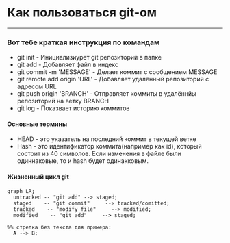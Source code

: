 # Как пользоваться git-ом
---
### Вот тебе краткая инструкция по командам
* git init - Инициализиурет git репозиторий в папке
* git add <file> - Добавляет файл в индекс
* git commit -m 'MESSAGE' - Делает коммит с сообщением MESSAGE
* git remote add origin 'URL' - Добавляет удалённый репозиторий с адресом URL
* git push origin 'BRANCH' - Отправляет коммиты в удалённйы репозиторий на ветку BRANCH
* git log - Показвает историю коммитов

#### Основные термины
* HEAD - это указатель на последний коммит в текущей ветке
* Hash - это идентификатор коммита(например как id), который состоит из 40 символов. Если изменения в файле были одиннаковые, то и hash будет одинакковым.

#### Жизненный цикл git

```mermaid
graph LR;
  untracked -- "git add" --> staged;
  staged    -- "git commit"     --> tracked/comitted;
  tracked    -- "modify file"     --> modified;
  modified    -- "git add"     --> staged;

%% стрелка без текста для примера: 
  A --> B;
``` 
